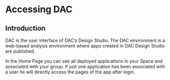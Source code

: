 # Accessing DAC

## Introduction 

DAC is the user interface of DAC’s Design Studio. The DAC environment is a web-based analysis environment where apps created in DAC Design Studio are published.

In the Home Page you can see all deployed applications in your Space and associated with your group. If just one application has been associated with a user he will directly access the pages of the app after login.



